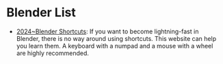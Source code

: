 # Blender List

- [2024~Blender Shortcuts](https://hollisbrown.github.io/blendershortcuts/#MultiEdit): If you want to become lightning-fast in Blender, there is no way around using shortcuts. This website can help you learn them. A keyboard with a numpad and a mouse with a wheel are highly recommended.
